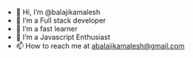 - 👋 Hi, I’m @balajikamalesh
- 👀 I’m a Full stack developer
- 🌱 I’m a fast learner
- 💞️ I’m a Javascript Enthusiast
- 📫 How to reach me at abalajikamalesh@gmail.com

<!---
balajikamalesh/balajikamalesh is a ✨ special ✨ repository because its `README.md` (this file) appears on your GitHub profile.
You can click the Preview link to take a look at your changes.
--->
